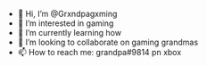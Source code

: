 - 👋 Hi, I’m @Grxndpagxming
- 👀 I’m interested in gaming
- 🌱 I’m currently learning how
- 💞️ I’m looking to collaborate on gaming grandmas
- 📫 How to reach me: grandpa#9814 pn xbox

<!---
Grxndpagxming/Grxndpagxming is a ✨ special ✨ repository because its `README.md` (this file) appears on your GitHub profile.
You can click the Preview link to take a look at your changes.
--->
